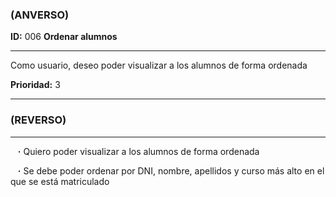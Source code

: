 ### (ANVERSO)

**ID:** 006 **Ordenar alumnos**

---

Como usuario, deseo poder visualizar a los alumnos de forma ordenada

**Prioridad:** 3

---

### (REVERSO)

---

&nbsp;&nbsp;&nbsp;**·** Quiero poder visualizar a los alumnos de forma ordenada

&nbsp;&nbsp;&nbsp;**·** Se debe poder ordenar por DNI, nombre, apellidos y curso más alto en el que se está matriculado
